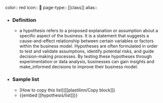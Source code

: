 color:: red
icon:: 🔎
page-type:: [[class]]
alias:: 

- ### Definition 
  - a hypothesis refers to a proposed explanation or assumption about a specific aspect of the business. It is a statement that suggests a cause-and-effect relationship between certain variables or factors within the business model. Hypotheses are often formulated in order to test and validate assumptions, identify potential risks, and guide decision-making processes. By testing these hypotheses through experimentation or data analysis, businesses can gain insights and make_informed decisions to improve their business model.
- ### Sample list
  - [How to copy this list]([[plastilinn/Copy block]])
  - {{embed [[hypothesis/list]]}}



